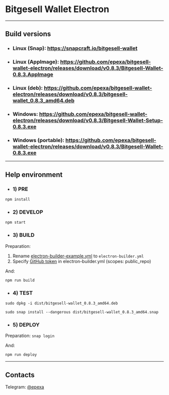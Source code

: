# Bitgesell Wallet Electron

------------

## Build versions

- ### Linux (Snap): https://snapcraft.io/bitgesell-wallet
- ### Linux (AppImage): https://github.com/epexa/bitgesell-wallet-electron/releases/download/v0.8.3/Bitgesell-Wallet-0.8.3.AppImage
- ### Linux (deb): https://github.com/epexa/bitgesell-wallet-electron/releases/download/v0.8.3/bitgesell-wallet_0.8.3_amd64.deb
- ### Windows: https://github.com/epexa/bitgesell-wallet-electron/releases/download/v0.8.3/Bitgesell-Wallet-Setup-0.8.3.exe
- ### Windows (portable): https://github.com/epexa/bitgesell-wallet-electron/releases/download/v0.8.3/Bitgesell-Wallet-0.8.3.exe

------------

## Help environment

- ### 1) PRE
`npm install`

- ### 2) DEVELOP
`npm start`

- ### 3) BUILD

Preparation:
1. Rename [electron-builder-example.yml](electron-builder-example.yml) to `electron-builder.yml`
2. Specify [GitHub token](https://github.com/settings/tokens) in electron-builder.yml (scopes: public_repo)

And:

`npm run build`

- ### 4) TEST

`sudo dpkg -i dist/bitgesell-wallet_0.8.3_amd64.deb`

`sudo snap install --dangerous dist/bitgesell-wallet_0.8.3_amd64.snap`

- ### 5) DEPLOY

Preparation:
`snap login`

And:

`npm run deploy`

------------

## Contacts

Telegram: [@epexa](https://t.me/epexa)
